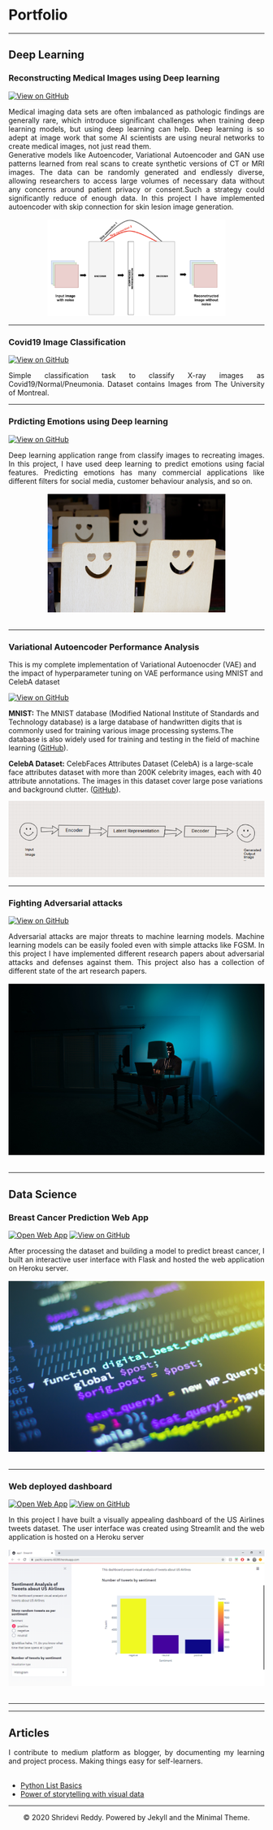 # Portfolio
---
## Deep Learning 

### Reconstructing Medical Images using Deep learning
[![View on GitHub](https://img.shields.io/badge/GitHub-View_on_GitHub-blue?logo=GitHub)](https://github.com/ShrideviReddy/Reconstructing-Medical-Images)

<div style="text-align: justify"> Medical imaging data sets are often imbalanced as pathologic findings are  generally rare, which introduce significant challenges when training deep learning models, but using deep learning can help. Deep learning is so adept at image work that some AI scientists are using neural networks to create medical images, not just read them. </div>
<div style="text-align: justify"> Generative models like Autoencoder, Variational Autoencoder and GAN use patterns learned from real scans to create synthetic versions of CT or MRI images.  The data can be randomly generated and endlessly diverse, allowing researchers to access large volumes of necessary data without any concerns around patient privacy or consent.Such a strategy could significantly reduce of enough data.  In this project I have implemented autoencoder with skip connection for skin lesion image generation.</div>
<br>
<center><img src="images/skipconn.png" width="350"/></center>

---
### Covid19 Image Classification
[![View on GitHub](https://img.shields.io/badge/GitHub-View_on_GitHub-blue?logo=GitHub)](https://github.com/ShrideviReddy/Covid19-Image-Classification)

<div style="text-align: justify"> Simple classification task to classify X-ray images as Covid19/Normal/Pneumonia. Dataset contains Images from The University of Montreal. </div>


---

### Prdicting Emotions using Deep learning
[![View on GitHub](https://img.shields.io/badge/GitHub-View_on_GitHub-blue?logo=GitHub)](https://github.com/ShrideviReddy/Emotion-Prediction-Deployment)

<div style="text-align: justify"> Deep learning application range from classify images to recreating images. In this project, I have used deep learning to predict emotions using facial features. Predicting emotions has many commercial applications like different filters for social media, customer behaviour analysis, and so on.  </div>
<br>
<center><img src="images/emoji.jpg" width="350"/></center>
<br>

---


### Variational Autoencoder Performance Analysis

This is my complete implementation of Variational Autoenocder (VAE) and the impact of hyperparameter tuning on VAE performance using MNIST and CelebA dataset

[![View on GitHub](https://img.shields.io/badge/GitHub-View_on_GitHub-blue?logo=GitHub)](https://github.com/ShrideviReddy/VAE-Performance-Analysis)

**MNIST:** The MNIST database (Modified National Institute of Standards and Technology database) is a large database of handwritten digits that is commonly used for training various image processing systems.The database is also widely used for training and testing in the field of machine learning ([GitHub](https://github.com/ShrideviReddy/Evaluating-VAE)).

**CelebA Dataset:** CelebFaces Attributes Dataset (CelebA) is a large-scale face attributes dataset with more than 200K celebrity images, each with 40 attribute annotations. The images in this dataset cover large pose variations and background clutter. ([GitHub](https://github.com/ShrideviReddy/Evaluating-VAE)).

<center><img src="images/VAE-logo.PNG"/></center>

---
### Fighting Adversarial attacks

[![View on GitHub](https://img.shields.io/badge/GitHub-View_on_GitHub-blue?logo=GitHub)](https://github.com/ShrideviReddy/Secure-ML)

<div style="text-align: justify">Adversarial attacks are major threats to machine learning models. Machine learning models can be easily fooled even with simple attacks like FGSM. In this project I have implemented different research papers about adversarial attacks and defenses against them. This project also has a collection of different state of the art research papers. </div>
<br>


<center><img src="images/Adversarial.jpg"/></center>
<!--<div style="text-align: justify">Photo by Clint Patterson on Unsplash</div>-->
<br>

---
## Data Science

### Breast Cancer Prediction Web App

[![Open Web App](https://img.shields.io/badge/Heroku-Open_Web_App-blue?logo=Heroku)](https://breast-cancerapi.herokuapp.com/predict)
[![View on GitHub](https://img.shields.io/badge/GitHub-View_on_GitHub-blue?logo=GitHub)](https://github.com/ShrideviReddy/Breast-Cancer-Prediction-API)

<div style="text-align: justify"> After processing the dataset and building a model to predict breast cancer, I built an interactive user interface with Flask and hosted the web application on Heroku server.</div>
<br>
<center><img src="images/Web API.jpg"/></center>
<!--<div style="text-align: justify">Photo by Shahadat Rahman on Unsplash</div>-->
<br>

--- 
### Web deployed dashboard

[![Open Web App](https://img.shields.io/badge/Heroku-Open_Web_App-blue?logo=Heroku)](https://pacific-caverns-65380.herokuapp.com/)
[![View on GitHub](https://img.shields.io/badge/GitHub-View_on_GitHub-blue?logo=GitHub)](https://github.com/ShrideviReddy/Text-Sentiment-Dashboard-Deployment)

<div style="text-align: justify"> In this project I have built a visually appealing dashboard of the US Airlines tweets dataset. The user interface was created using Streamlit and the web application is hosted on a Heroku server </div>
<br>
<center><img src="images/Screenshot.png"/></center>
<br>

---

---
## Articles

<div style="text-align: justify">I contribute to medium platform as blogger, by documenting my learning and project process. Making things easy for self-learners. </div>
<br>

- [Python List Basics](https://medium.com/the-innovation/python-list-basics-b271eece7ddc)
- [Power of storytelling with visual data](https://medium.com/@sreddy13/power-of-storytelling-with-visual-data-8289e193b7b6)

---
<center>© 2020 Shridevi Reddy. Powered by Jekyll and the Minimal Theme.</center>

